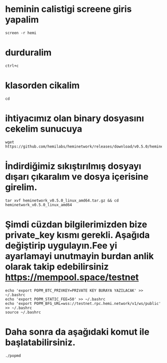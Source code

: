 # heminin calistigi screene giris yapalim 
```console
screen -r hemi
```

# durduralim
```console
ctrl+c

```
# klasorden cikalim
```console
cd

```
# ihtiyacımız olan binary dosyasını cekelim sunucuya
```console
wget https://github.com/hemilabs/heminetwork/releases/download/v0.5.0/heminetwork_v0.5.0_linux_amd64.tar.gz

```
# İndirdiğimiz sıkıştırılmış dosyayı dışarı çıkaralım ve dosya içerisine girelim.
```console
tar xvf heminetwork_v0.5.0_linux_amd64.tar.gz && cd heminetwork_v0.5.0_linux_amd64

```
# Şimdi cüzdan bilgilerimizden bize private_key kısmı gerekli. Aşağıda değiştirip uygulayın.Fee yi ayarlamayi unutmayin burdan anlik olarak takip edebilirsiniz https://mempool.space/testnet
```console
echo 'export POPM_BTC_PRIVKEY=PRIVATE KEY BURAYA YAZILACAK' >> ~/.bashrc
echo 'export POPM_STATIC_FEE=50' >> ~/.bashrc
echo 'export POPM_BFG_URL=wss://testnet.rpc.hemi.network/v1/ws/public' >> ~/.bashrc
source ~/.bashrc

```
# Daha sonra da aşağıdaki komut ile başlatabilirsiniz.
```console
./popmd

```
